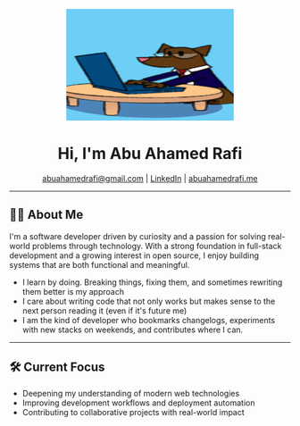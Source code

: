 <p align="center">
  <img width="300" height="200" src="DogOnLaptop.gif" alt="Dog on Laptop Gif">
</p>

<h1 align="center">Hi, I'm Abu Ahamed Rafi</h1>

<p align="center">
  <a href="mailto:abuahamedrafi@gmail.com" target="_blank">abuahamedrafi@gmail.com</a> |
  <a href="https://www.linkedin.com/in/abuahamedrafi/" target="_blank">LinkedIn</a> |
  <a href="abuahamedrafi.me" target="_blank">abuahamedrafi.me</a>
</p>

---

## 👨‍💻 About Me

I'm a software developer driven by curiosity and a passion for solving real-world problems through technology. With a strong foundation in full-stack development and a growing interest in open source, I enjoy building systems that are both functional and meaningful.

- I learn by doing. Breaking things, fixing them, and sometimes rewriting them better is my approach  
- I care about writing code that not only works but makes sense to the next person reading it (even if it's future me)  
- I am the kind of developer who bookmarks changelogs, experiments with new stacks on weekends, and contributes where I can.
---

## 🛠️ Current Focus

- Deepening my understanding of modern web technologies  
- Improving development workflows and deployment automation  
- Contributing to collaborative projects with real-world impact  
